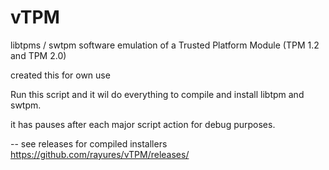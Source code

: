 # vTPM
libtpms / swtpm software emulation of a Trusted Platform Module (TPM 1.2 and TPM 2.0) 


created this for own use

Run this script and it wil do everything to compile and install libtpm and swtpm. 

it has pauses after each major script action for debug purposes.

--
see releases for compiled installers
https://github.com/rayures/vTPM/releases/
